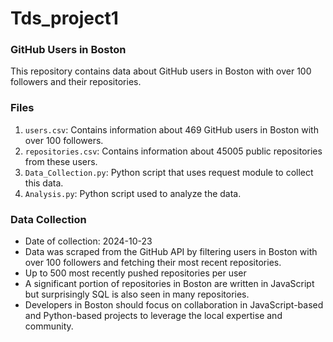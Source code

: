 # Tds_project1
### GitHub Users in Boston

This repository contains data about GitHub users in Boston with over 100 followers and their repositories.

### Files

1. `users.csv`: Contains information about 469 GitHub users in Boston with over 100 followers.
2. `repositories.csv`: Contains information about 45005 public repositories from these users.
3. `Data_Collection.py`: Python script that uses request module to collect this data.
4. `Analysis.py`: Python script used to analyze the data.
   

### Data Collection

- Date of collection: 2024-10-23
- Data was scraped from the GitHub API by filtering users in Boston with over 100 followers and fetching their most recent repositories.
- Up to 500 most recently pushed repositories per user
- A significant portion of repositories in Boston are written in JavaScript but surprisingly SQL is also seen in many repositories.
- Developers in Boston should focus on collaboration in JavaScript-based and Python-based projects to leverage the local expertise and community.
